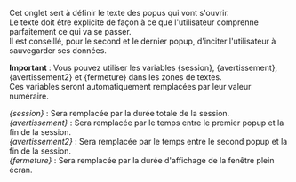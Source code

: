 Cet onglet sert à définir le texte des popus qui vont s'ouvrir.<br>
Le texte doit être explicite de façon à ce que l'utilisateur comprenne parfaitement ce qui va se passer.<br>
Il est conseillé, pour le second et le dernier popup, d'inciter l'utilisateur à sauvegarder ses données.

**Important** : Vous pouvez utiliser les variables {session}, {avertissement}, {avertissement2} et {fermeture} dans les zones de textes.<br>
Ces variables seront automatiquement remplacées par leur valeur numéraire.

*{session}* : Sera remplacée par la durée totale de la session.<br>
*{avertissement}* : Sera remplacée par le temps entre le premier popup et la fin de la session.<br>
*{avertissement2}* : Sera remplacée par le temps entre le second popup et la fin de la session.<br>
*{fermeture}* : Sera remplacée par la durée d'affichage de la fenêtre plein écran. 